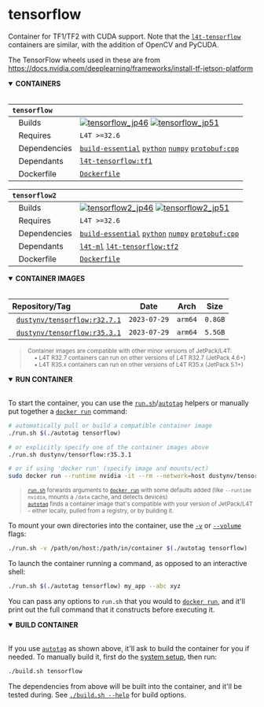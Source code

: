 # tensorflow

Container for TF1/TF2 with CUDA support.
Note that the [`l4t-tensorflow`](/packages/l4t/l4t-tensorflow) containers are similar, with the addition of OpenCV and PyCUDA.  

The TensorFlow wheels used in these are from https://docs.nvidia.com/deeplearning/frameworks/install-tf-jetson-platform

<details open>
<summary><b>CONTAINERS</b></summary>
<br>

| **`tensorflow`** | |
| :-- | :-- |
| &nbsp;&nbsp;&nbsp;Builds | [![`tensorflow_jp46`](https://img.shields.io/github/actions/workflow/status/dusty-nv/jetson-containers/tensorflow_jp46.yml?label=tensorflow_jp46)](https://github.com/dusty-nv/jetson-containers/actions/workflows/tensorflow_jp46.yml) [![`tensorflow_jp51`](https://img.shields.io/github/actions/workflow/status/dusty-nv/jetson-containers/tensorflow_jp51.yml?label=tensorflow_jp51)](https://github.com/dusty-nv/jetson-containers/actions/workflows/tensorflow_jp51.yml) |
| &nbsp;&nbsp;&nbsp;Requires | `L4T >=32.6` |
| &nbsp;&nbsp;&nbsp;Dependencies | [`build-essential`](/packages/build-essential) [`python`](/packages/python) [`numpy`](/packages/numpy) [`protobuf:cpp`](/packages/protobuf/protobuf_cpp) |
| &nbsp;&nbsp;&nbsp;Dependants | [`l4t-tensorflow:tf1`](/packages/l4t/l4t-tensorflow) |
| &nbsp;&nbsp;&nbsp;Dockerfile | [`Dockerfile`](Dockerfile) |

| **`tensorflow2`** | |
| :-- | :-- |
| &nbsp;&nbsp;&nbsp;Builds | [![`tensorflow2_jp46`](https://img.shields.io/github/actions/workflow/status/dusty-nv/jetson-containers/tensorflow2_jp46.yml?label=tensorflow2_jp46)](https://github.com/dusty-nv/jetson-containers/actions/workflows/tensorflow2_jp46.yml) [![`tensorflow2_jp51`](https://img.shields.io/github/actions/workflow/status/dusty-nv/jetson-containers/tensorflow2_jp51.yml?label=tensorflow2_jp51)](https://github.com/dusty-nv/jetson-containers/actions/workflows/tensorflow2_jp51.yml) |
| &nbsp;&nbsp;&nbsp;Requires | `L4T >=32.6` |
| &nbsp;&nbsp;&nbsp;Dependencies | [`build-essential`](/packages/build-essential) [`python`](/packages/python) [`numpy`](/packages/numpy) [`protobuf:cpp`](/packages/protobuf/protobuf_cpp) |
| &nbsp;&nbsp;&nbsp;Dependants | [`l4t-ml`](/packages/l4t/l4t-ml) [`l4t-tensorflow:tf2`](/packages/l4t/l4t-tensorflow) |
| &nbsp;&nbsp;&nbsp;Dockerfile | [`Dockerfile`](Dockerfile) |

</details>

<details open>
<summary><b>CONTAINER IMAGES</b></summary>
<br>

| Repository/Tag | Date | Arch | Size |
| :-- | :--: | :--: | :--: |
| &nbsp;&nbsp;[`dustynv/tensorflow:r32.7.1`](https://hub.docker.com/r/dustynv/tensorflow/tags) | `2023-07-29` | `arm64` | `0.8GB` |
| &nbsp;&nbsp;[`dustynv/tensorflow:r35.3.1`](https://hub.docker.com/r/dustynv/tensorflow/tags) | `2023-07-29` | `arm64` | `5.5GB` |

> <sub>Container images are compatible with other minor versions of JetPack/L4T:</sub><br>
> <sub>&nbsp;&nbsp;&nbsp;&nbsp;• L4T R32.7 containers can run on other versions of L4T R32.7 (JetPack 4.6+)</sub><br>
> <sub>&nbsp;&nbsp;&nbsp;&nbsp;• L4T R35.x containers can run on other versions of L4T R35.x (JetPack 5.1+)</sub><br>
</details>

<details open>
<summary><b>RUN CONTAINER</b></summary>
<br>

To start the container, you can use the [`run.sh`](/docs/run.md)/[`autotag`](/docs/run.md#autotag) helpers or manually put together a [`docker run`](https://docs.docker.com/engine/reference/commandline/run/) command:
```bash
# automatically pull or build a compatible container image
./run.sh $(./autotag tensorflow)

# or explicitly specify one of the container images above
./run.sh dustynv/tensorflow:r35.3.1

# or if using 'docker run' (specify image and mounts/ect)
sudo docker run --runtime nvidia -it --rm --network=host dustynv/tensorflow:r35.3.1
```
> <sup>[`run.sh`](/docs/run.md) forwards arguments to [`docker run`](https://docs.docker.com/engine/reference/commandline/run/) with some defaults added (like `--runtime nvidia`, mounts a `/data` cache, and detects devices)</sup><br>
> <sup>[`autotag`](/docs/run.md#autotag) finds a container image that's compatible with your version of JetPack/L4T - either locally, pulled from a registry, or by building it.</sup>

To mount your own directories into the container, use the [`-v`](https://docs.docker.com/engine/reference/commandline/run/#volume) or [`--volume`](https://docs.docker.com/engine/reference/commandline/run/#volume) flags:
```bash
./run.sh -v /path/on/host:/path/in/container $(./autotag tensorflow)
```
To launch the container running a command, as opposed to an interactive shell:
```bash
./run.sh $(./autotag tensorflow) my_app --abc xyz
```
You can pass any options to `run.sh` that you would to [`docker run`](https://docs.docker.com/engine/reference/commandline/run/), and it'll print out the full command that it constructs before executing it.
</details>
<details open>
<summary><b>BUILD CONTAINER</b></summary>
<br>

If you use [`autotag`](/docs/run.md#autotag) as shown above, it'll ask to build the container for you if needed.  To manually build it, first do the [system setup](/docs/setup.md), then run:
```bash
./build.sh tensorflow
```
The dependencies from above will be built into the container, and it'll be tested during.  See [`./build.sh --help`](/jetson_containers/build.py) for build options.
</details>
